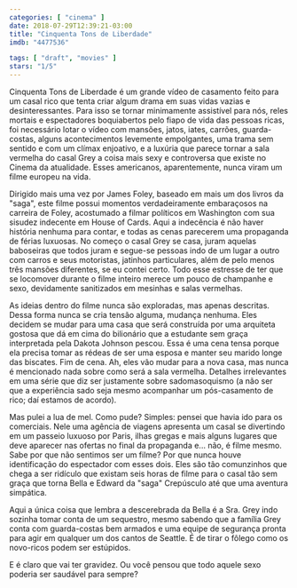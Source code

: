 ```yaml
---
categories: [ "cinema" ]
date: 2018-07-29T12:39:21-03:00
title: "Cinquenta Tons de Liberdade"
imdb: "4477536"

tags: [ "draft", "movies" ]
stars: "1/5"
---
```

Cinquenta Tons de Liberdade é um grande vídeo de casamento feito para um casal rico que tenta criar algum drama em suas vidas vazias e desinteressantes. Para isso se tornar minimamente assistível para nós, reles mortais e espectadores boquiabertos pelo fiapo de vida das pessoas ricas, foi necessário lotar o vídeo com mansões, jatos, iates, carrões, guarda-costas, alguns acontecimentos levemente empolgantes, uma trama sem sentido e com um clímax enjoativo, e a luxúria que parece tornar a sala vermelha do casal Grey a coisa mais sexy e controversa que existe no Cinema da atualidade. Esses americanos, aparentemente, nunca viram um filme europeu na vida.

Dirigido mais uma vez por James Foley, baseado em mais um dos livros da "saga", este filme possui momentos verdadeiramente embaraçosos na carreira de Foley, acostumado a filmar políticos em Washington com sua sisudez indecente em House of Cards. Aqui a indecência é não haver história nenhuma para contar, e todas as cenas parecerem uma propaganda de férias luxuosas. No começo o casal Grey se casa, juram aquelas baboseiras que todos juram e segue-se pessoas indo de um lugar a outro com carros e seus motoristas, jatinhos particulares, além de pelo menos três mansões diferentes, se eu contei certo. Todo esse estresse de ter que se locomover durante o filme inteiro merece um pouco de champanhe e sexo, devidamente sanitizados em mesinhas e salas vermelhas.

As ideias dentro do filme nunca são exploradas, mas apenas descritas. Dessa forma nunca se cria tensão alguma, mudança nenhuma. Eles decidem se mudar para uma casa que será construída por uma arquiteta gostosa que dá em cima do bilionário que a estudante sem graça interpretada pela Dakota Johnson pescou. Essa é uma cena tensa porque ela precisa tomar as rédeas de ser uma esposa e manter seu marido longe das biscates. Fim de cena. Ah, eles vão mudar para a nova casa, mas nunca é mencionado nada sobre como será a sala vermelha. Detalhes irrelevantes em uma série que diz ser justamente sobre sadomasoquismo (a não ser que a experiência sado seja mesmo acompanhar um pós-casamento de rico; daí estamos de acordo).

Mas pulei a lua de mel. Como pude? Simples: pensei que havia ido para os comerciais. Nele uma agência de viagens apresenta um casal se divertindo em um passeio luxuoso por Paris, ilhas gregas e mais alguns lugares que deve aparecer nas ofertas no final da propaganda e... não, é filme mesmo. Sabe por que não sentimos ser um filme? Por que nunca houve identificação do espectador com esses dois. Eles são tão comunzinhos que chega a ser ridículo que existam seis horas de filme para o casal tão sem graça que torna Bella e Edward da "saga" Crepúsculo até que uma aventura simpática.

Aqui a única coisa que lembra a descerebrada da Bella é a Sra. Grey indo sozinha tomar conta de um sequestro, mesmo sabendo que a família Grey conta com guarda-costas bem armados e uma equipe de segurança pronta para agir em qualquer um dos cantos de Seattle. É de tirar o fôlego como os novo-ricos podem ser estúpidos.

E é claro que vai ter gravidez. Ou você pensou que todo aquele sexo poderia ser saudável para sempre?
